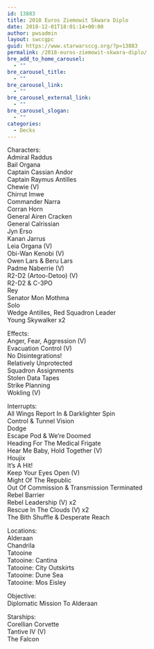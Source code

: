 ```yaml
---
id: 13883
title: 2018 Euros Ziemowit Skwara Diplo
date: 2018-12-01T18:01:14+00:00
author: pwsadmin
layout: swccgpc
guid: https://www.starwarsccg.org/?p=13883
permalink: /2018-euros-ziemowit-skwara-diplo/
bre_add_to_home_carousel:
  - ""
bre_carousel_title:
  - ""
bre_carousel_link:
  - ""
bre_carousel_external_link:
  - ""
bre_carousel_slogan:
  - ""
categories:
  - Decks
---
```

Characters:  
Admiral Raddus  
Bail Organa  
Captain Cassian Andor  
Captain Raymus Antilles  
Chewie (V)  
Chirrut Imwe  
Commander Narra  
Corran Horn  
General Airen Cracken  
General Calrissian  
Jyn Erso  
Kanan Jarrus  
Leia Organa (V)  
Obi-Wan Kenobi (V)  
Owen Lars & Beru Lars  
Padme Naberrie (V)  
R2-D2 (Artoo-Detoo) (V)  
R2-D2 & C-3PO  
Rey  
Senator Mon Mothma  
Solo  
Wedge Antilles, Red Squadron Leader  
Young Skywalker x2

Effects:  
Anger, Fear, Aggression (V)  
Evacuation Control (V)  
No Disintegrations!  
Relatively Unprotected  
Squadron Assignments  
Stolen Data Tapes  
Strike Planning  
Wokling (V)

Interrupts:  
All Wings Report In & Darklighter Spin  
Control & Tunnel Vision  
Dodge  
Escape Pod & We&#8217;re Doomed  
Heading For The Medical Frigate  
Hear Me Baby, Hold Together (V)  
Houjix  
It&#8217;s A Hit!  
Keep Your Eyes Open (V)  
Might Of The Republic  
Out Of Commission & Transmission Terminated  
Rebel Barrier  
Rebel Leadership (V) x2  
Rescue In The Clouds (V) x2  
The Bith Shuffle & Desperate Reach

Locations:  
Alderaan  
Chandrila  
Tatooine  
Tatooine: Cantina  
Tatooine: City Outskirts  
Tatooine: Dune Sea  
Tatooine: Mos Eisley

Objective:  
Diplomatic Mission To Alderaan

Starships:  
Corellian Corvette  
Tantive IV (V)  
The Falcon